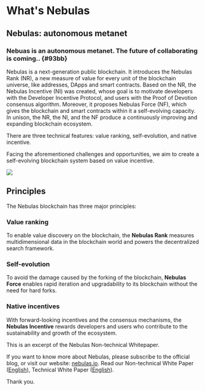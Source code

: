 # What's Nebulas

## Nebulas: autonomous metanet

### Nebuas is an autonomous metanet. The future of collaborating is coming.. {#93bb}

Nebulas is a next-generation public blockchain. It introduces the Nebulas Rank \(NR\), a new measure of value for every unit of the blockchain universe, like addresses, DApps and smart contracts. Based on the NR, the Nebulas Incentive \(NI\) was created, whose goal is to motivate developers with the Developer Incentive Protocol, and users with the Proof of Devotion consensus algorithm. Moreover, it proposes Nebulas Force \(NF\), which gives the blockchain and smart contracts within it a self-evolving capacity. In unison, the NR, the NI, and the NF produce a continuously improving and expanding blockchain ecosystem.

There are three technical features: value ranking, self-evolution, and native incentive.

Facing the aforementioned challenges and opportunities, we aim to create a self-evolving blockchain system based on value incentive.

![](https://cdn-images-1.medium.com/max/1600/1*8YETuI_IvyjXvlvnzbBWnw.png)

## Principles

The Nebulas blockchain has three major principles:

### Value ranking

To enable value discovery on the blockchain, the **Nebulas Rank** measures multidimensional data in the blockchain world and powers the decentralized search framework.

### Self-evolution

To avoid the damage caused by the forking of the blockchain, **Nebulas Force** enables rapid iteration and upgradability to its blockchain without the need for hard forks.

### Native incentives

With forward-looking incentives and the consensus mechanisms, the **Nebulas Incentive** rewards developers and users who contribute to the sustainability and growth of the ecosystem.





This is an excerpt of the Nebulas Non-technical Whitepaper.

If you want to know more about Nebulas, please subscribe to the official blog, or visit our website: [nebulas.io](https://nebulas.io/). Read our Non-technical White Paper \([English](https://nebulas.io/docs/NebulasWhitepaper.pdf)\), Technical White Paper \([English](https://nebulas.io/docs/NebulasTechnicalWhitepaper.pdf)\).

Thank you.
